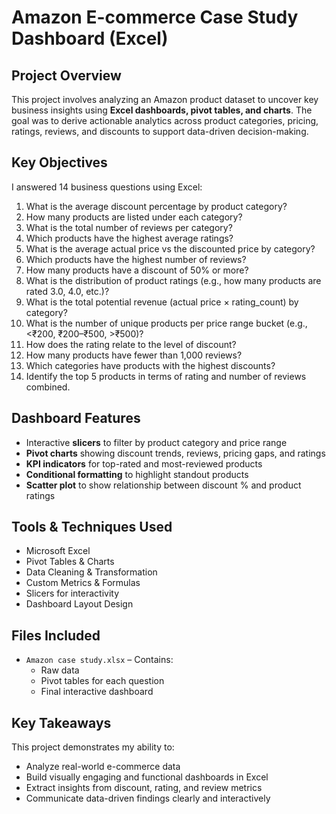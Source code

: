 # Amazon E-commerce Case Study Dashboard (Excel)

## Project Overview
This project involves analyzing an Amazon product dataset to uncover key business insights using **Excel dashboards, pivot tables, and charts**. The goal was to derive actionable analytics across product categories, pricing, ratings, reviews, and discounts to support data-driven decision-making.

## Key Objectives
I answered 14 business questions using Excel:

1. What is the average discount percentage by product category?  
2. How many products are listed under each category?  
3. What is the total number of reviews per category?  
4. Which products have the highest average ratings?  
5. What is the average actual price vs the discounted price by category?  
6. Which products have the highest number of reviews?  
7. How many products have a discount of 50% or more?  
8. What is the distribution of product ratings (e.g., how many products are rated 3.0, 4.0, etc.)?  
9. What is the total potential revenue (actual price × rating_count) by category?  
10. What is the number of unique products per price range bucket (e.g., <₹200, ₹200–₹500, >₹500)?  
11. How does the rating relate to the level of discount?  
12. How many products have fewer than 1,000 reviews?  
13. Which categories have products with the highest discounts?  
14. Identify the top 5 products in terms of rating and number of reviews combined.  

## Dashboard Features
- Interactive **slicers** to filter by product category and price range  
- **Pivot charts** showing discount trends, reviews, pricing gaps, and ratings  
- **KPI indicators** for top-rated and most-reviewed products  
- **Conditional formatting** to highlight standout products  
- **Scatter plot** to show relationship between discount % and product ratings  

## Tools & Techniques Used
- Microsoft Excel  
- Pivot Tables & Charts  
- Data Cleaning & Transformation  
- Custom Metrics & Formulas  
- Slicers for interactivity  
- Dashboard Layout Design  

## Files Included
- `Amazon case study.xlsx` – Contains:
  - Raw data
  - Pivot tables for each question
  - Final interactive dashboard

## Key Takeaways
This project demonstrates my ability to:
- Analyze real-world e-commerce data
- Build visually engaging and functional dashboards in Excel
- Extract insights from discount, rating, and review metrics
- Communicate data-driven findings clearly and interactively

